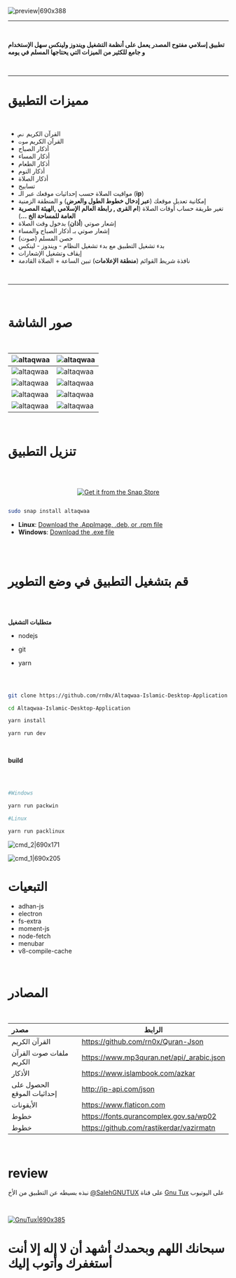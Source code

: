 ![preview|690x388](/screenshots/Featured_banner.png)
<br>

- - -

<br>

**تطبيق إسلامي مفتوح المصدر يعمل على أنظمة التشغيل ويندوز ولينكس سهل الإستخدام و جامع للكثير من  الميزات التي يحتاجها المسلم في يومه**

<br>


- - -

# مميزات التطبيق
<br>

- القرآن الكريم `نص`
- القرآن الكريم `صوت`
- أذكار الصباح
- أذكار المساء 
- أذكار الطعام 
- أذكار النوم 
- أذكار الصلاة
- تسابيح 
- مواقيت الصلاة حسب إحداثيات موقعك عبر الـ (**ip**)
- إمكانية تعديل موقعك (**عبر إدخال خطوط الطول والعرض**) و المنطقة الزمنية
- تغير طريقة حساب أوقات الصلاة (**ام القرى , رابطة العالم الإسلامي ,الهيئة المصرية العامة للمساحة الخ ...**)
- إشعار صوتي (**أذان**) بدخول وقت الصلاة 
- إشعار صوتي بـ أذكار الصباح والمساء
- حصن المسلم (صوت)
- بدء تشغيل التطبيق مع بدء تشغيل النظام - ويندوز - لينكس
- إيقاف وتشغيل الإشعارات 
- نافذة شريط القوائم (**منطقة الإعلامات**) تبين الساعة + الصلاة القادمة

<br>

---

<br>

# صور الشاشة

<br>

| ![altaqwaa](/screenshots/1.png) | ![altaqwaa](/screenshots/2.png) |
|:------------------------|----------------------|
| ![altaqwaa](/screenshots/3.png) | ![altaqwaa](/screenshots/4.png) |
| ![altaqwaa](/screenshots/5.png) | ![altaqwaa](/screenshots/6.png) |
| ![altaqwaa](/screenshots/7.png) | ![altaqwaa](/screenshots/8.png) |
| ![altaqwaa](/screenshots/9.png) | ![altaqwaa](/screenshots/10.png) |




<br>

# تنزيل التطبيق

<br><br>

<p align="center">
  <a href="https://snapcraft.io/altaqwaa">
    <img alt="Get it from the Snap Store" src="https://snapcraft.io/static/images/badges/en/snap-store-black.svg">
  </a>

  ```bash
  
  sudo snap install altaqwaa 
  
  ```
</p>


- **Linux**: [Download the .AppImage, .deb, or .rpm file](https://github.com/rn0x/Altaqwaa-Islamic-Desktop-Application/releases/latest)
- **Windows**: [Download the .exe file](https://github.com/rn0x/Altaqwaa-Islamic-Desktop-Application/releases/latest)

<br><br>


# قم بتشغيل التطبيق في وضع التطوير

<br><br>

**متطلبات التشغيل**

- nodejs

- git

- yarn

<br>

```bash

git clone https://github.com/rn0x/Altaqwaa-Islamic-Desktop-Application

cd Altaqwaa-Islamic-Desktop-Application

yarn install

yarn run dev

```

<br>

 **build**

<br>

```bash

#Windows

yarn run packwin

#Linux

yarn run packlinux

```

![cmd_2|690x171](/screenshots/cmd_1.png)

![cmd_1|690x205](/screenshots/cmd_2.png)

# التبعيات 
- adhan-js
- electron
- fs-extra
- moment-js
- node-fetch
- menubar
- v8-compile-cache
<br>


# المصادر 

<br>

|          مصدر        |           الرابط          |
|:--------------------------|------------------------|
| القرآن الكريم | https://github.com/rn0x/Quran-Json |
| ملفات صوت القرآن الكريم | https://www.mp3quran.net/api/_arabic.json |
| الأذكار | https://www.islambook.com/azkar |
| الحصول على إحداثيات الموقع | http://ip-api.com/json | 
| الأيقونات | https://www.flaticon.com |
| خطوط | https://fonts.qurancomplex.gov.sa/wp02 | 
| خطوط | https://github.com/rastikerdar/vazirmatn |


<br>

# review

نبذه بسيطه عن التطبيق من الأخ [@SalehGNUTUX](https://github.com/SalehGNUTUX) على قناة [Gnu Tux](https://www.youtube.com/c/GnuTux) على اليوتيوب

<br>

[![GnuTux|690x385](/screenshots/GnuTux.png)](https://www.youtube.com/watch?v=PtRfxMe9nRI)




# سبحانك اللهم وبحمدك أشهد أن لا إله إلا أنت أستغفرك وأتوب إليك
